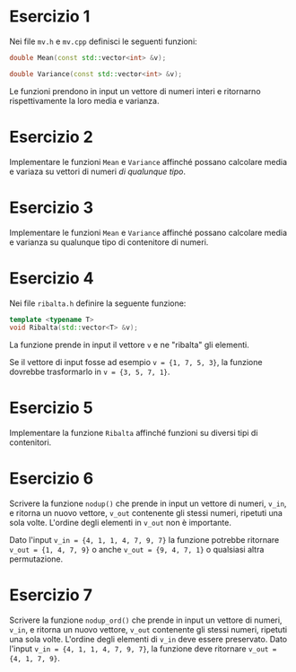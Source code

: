 # Esercizio 1

Nei file `mv.h` e `mv.cpp` definisci le seguenti funzioni: 

```c++
double Mean(const std::vector<int> &v);

double Variance(const std::vector<int> &v);
```

Le funzioni prendono in input un vettore di numeri interi e ritornarno rispettivamente la loro media e varianza.

# Esercizio 2

Implementare le funzioni `Mean` e `Variance` affinché possano calcolare media e variaza su vettori di numeri *di qualunque tipo*.

# Esercizio 3

Implementare le funzioni `Mean` e `Variance` affinché possano calcolare media e varianza su qualunque tipo di contenitore di numeri.

# Esercizio 4

Nei file `ribalta.h` definire la seguente funzione: 

```c++
template <typename T>
void Ribalta(std::vector<T> &v);
```

La funzione prende in input il vettore `v` e ne "ribalta" gli elementi.

Se il vettore di input fosse ad esempio `v = {1, 7, 5, 3}`, la funzione dovrebbe trasformarlo in `v = {3, 5, 7, 1}`.

# Esercizio 5

Implementare la funzione `Ribalta` affinché funzioni su diversi tipi di contenitori.

# Esercizio 6

Scrivere la funzione `nodup()` che prende in input un vettore di numeri, `v_in`, e ritorna un nuovo vettore, `v_out` contenente gli stessi numeri, ripetuti una sola volte. L'ordine degli elementi in `v_out` non è importante.

Dato l'input `v_in = {4, 1, 1, 4, 7, 9, 7}` la funzione potrebbe ritornare `v_out = {1, 4, 7, 9}` o anche `v_out = {9, 4, 7, 1}` o qualsiasi altra permutazione.

# Esercizio 7

Scrivere la funzione `nodup_ord()` che prende in input un vettore di numeri, `v_in`, e ritorna un nuovo vettore, `v_out` contenente gli stessi numeri, ripetuti una sola volte. L'ordine degli elementi di `v_in` deve essere preservato. Dato l'input `v_in = {4, 1, 1, 4, 7, 9, 7}`, la funzione deve ritornare `v_out = {4, 1, 7, 9}`.